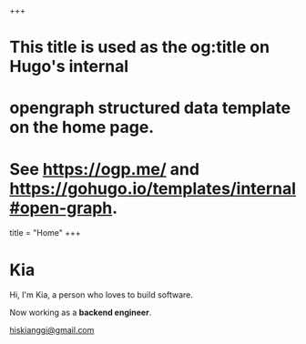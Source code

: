 +++
# This title is used as the og:title on Hugo's internal
# opengraph structured data template on the home page.
# See https://ogp.me/ and https://gohugo.io/templates/internal#open-graph.
title = "Home"
+++

# Kia

Hi, I'm Kia, a person who loves to build software.

Now working as a **backend engineer**.

[hiskianggi@gmail.com](mailto:hiskianggi@gmail.com)
